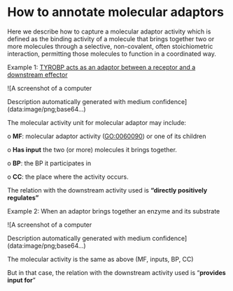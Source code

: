 # How to annotate molecular adaptors

Here we describe how to capture a molecular adaptor activity which is defined as the binding activity of a molecule that brings together two or more molecules through a selective, non-covalent, often stoichiometric interaction, permitting those molecules to function in a coordinated way.

Example 1: [TYROBP acts as an adaptor between a receptor and a downstream effector](http://noctua.geneontology.org/workbench/noctua-visual-pathway-editor/?model_id=gomodel%3A633b013300001197)

![A screenshot of a computer

Description automatically generated with medium confidence](data:image/png;base64...)

The molecular activity unit for molecular adaptor may include:

o **MF**: molecular adaptor activity ([GO:0060090](https://www.ebi.ac.uk/QuickGO/term/GO%3A0060090)) or one of its children

o **Has input** the two (or more) molecules it brings together.

o **BP**: the BP it participates in

o **CC**: the place where the activity occurs.

The relation with the downstream activity used is **“directly positively regulates”**

Example 2: When an adaptor brings together an enzyme and its substrate

![A screenshot of a computer

Description automatically generated with medium confidence](data:image/png;base64...)

The molecular activity is the same as above (MF, inputs, BP, CC)

But in that case, the relation with the downstream activity used is “**provides input for**”
